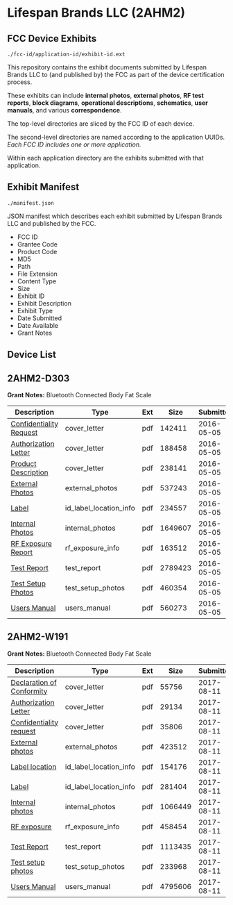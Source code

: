 # Lifespan Brands LLC (2AHM2)
## FCC Device Exhibits

```
./fcc-id/application-id/exhibit-id.ext
```

This repository contains the exhibit documents submitted by Lifespan Brands LLC to (and published by) the FCC as part of the device certification process.

These exhibits can include **internal photos**, **external photos**, **RF test reports**, **block diagrams**, **operational descriptions**, **schematics**, **user manuals**, and various **correspondence**.

The top-level directories are sliced by the FCC ID of each device.

The second-level directories are named according to the application UUIDs. *Each FCC ID includes one or more application.*

Within each application directory are the exhibits submitted with that application. 

## Exhibit Manifest

```
./manifest.json
```

JSON manifest which describes each exhibit submitted by Lifespan Brands LLC and published by the FCC.

- FCC ID
- Grantee Code
- Product Code
- MD5
- Path
- File Extension
- Content Type
- Size
- Exhibit ID
- Exhibit Description
- Exhibit Type
- Date Submitted
- Date Available
- Grant Notes

## Device List
## 2AHM2-D303
**Grant Notes:** Bluetooth Connected Body Fat Scale

| Description | Type | Ext | Size | Submitted | Available |
| ----------- | ---- | --- | ---- | --------- | --------- |
| [Confidentiality Request](2AHM2-D303/9c232a36614e18aa5fe08eb36ee1f4c7/2980786.pdf) | cover_letter | pdf | 142411 | 2016-05-05 | 2016-05-05 |
| [Authorization Letter](2AHM2-D303/9c232a36614e18aa5fe08eb36ee1f4c7/2980787.pdf) | cover_letter | pdf | 188458 | 2016-05-05 | 2016-05-05 |
| [Product Description](2AHM2-D303/9c232a36614e18aa5fe08eb36ee1f4c7/2980791.pdf) | cover_letter | pdf | 238141 | 2016-05-05 | 2016-05-05 |
| [External Photos](2AHM2-D303/9c232a36614e18aa5fe08eb36ee1f4c7/2980782.pdf) | external_photos | pdf | 537243 | 2016-05-05 | 2016-05-05 |
| [Label](2AHM2-D303/9c232a36614e18aa5fe08eb36ee1f4c7/2980790.pdf) | id_label_location_info | pdf | 234557 | 2016-05-05 | 2016-05-05 |
| [Internal Photos](2AHM2-D303/9c232a36614e18aa5fe08eb36ee1f4c7/2980783.pdf) | internal_photos | pdf | 1649607 | 2016-05-05 | 2016-05-05 |
| [RF Exposure Report](2AHM2-D303/9c232a36614e18aa5fe08eb36ee1f4c7/2980788.pdf) | rf_exposure_info | pdf | 163512 | 2016-05-05 | 2016-05-05 |
| [Test Report](2AHM2-D303/9c232a36614e18aa5fe08eb36ee1f4c7/2980789.pdf) | test_report | pdf | 2789423 | 2016-05-05 | 2016-05-05 |
| [Test Setup Photos](2AHM2-D303/9c232a36614e18aa5fe08eb36ee1f4c7/2980784.pdf) | test_setup_photos | pdf | 460354 | 2016-05-05 | 2016-05-05 |
| [Users Manual](2AHM2-D303/9c232a36614e18aa5fe08eb36ee1f4c7/2980785.pdf) | users_manual | pdf | 560273 | 2016-05-05 | 2016-05-05 |
## 2AHM2-W191
**Grant Notes:** Bluetooth Connected Body Fat Scale

| Description | Type | Ext | Size | Submitted | Available |
| ----------- | ---- | --- | ---- | --------- | --------- |
| [Declaration of Conformity](2AHM2-W191/cacf9d379065841f32754c6d9f614489/3508325.pdf) | cover_letter | pdf | 55756 | 2017-08-11 | 2017-08-11 |
| [Authorization Letter](2AHM2-W191/cacf9d379065841f32754c6d9f614489/3508345.pdf) | cover_letter | pdf | 29134 | 2017-08-11 | 2017-08-11 |
| [Confidentiality request](2AHM2-W191/cacf9d379065841f32754c6d9f614489/3508346.pdf) | cover_letter | pdf | 35806 | 2017-08-11 | 2017-08-11 |
| [External photos](2AHM2-W191/cacf9d379065841f32754c6d9f614489/3508320.pdf) | external_photos | pdf | 423512 | 2017-08-11 | 2017-08-11 |
| [Label location](2AHM2-W191/cacf9d379065841f32754c6d9f614489/3508327.pdf) | id_label_location_info | pdf | 154176 | 2017-08-11 | 2017-08-11 |
| [Label](2AHM2-W191/cacf9d379065841f32754c6d9f614489/3508328.pdf) | id_label_location_info | pdf | 281404 | 2017-08-11 | 2017-08-11 |
| [Internal photos](2AHM2-W191/cacf9d379065841f32754c6d9f614489/3508321.pdf) | internal_photos | pdf | 1066449 | 2017-08-11 | 2017-08-11 |
| [RF exposure](2AHM2-W191/cacf9d379065841f32754c6d9f614489/3508348.pdf) | rf_exposure_info | pdf | 458454 | 2017-08-11 | 2017-08-11 |
| [Test Report](2AHM2-W191/cacf9d379065841f32754c6d9f614489/3508347.pdf) | test_report | pdf | 1113435 | 2017-08-11 | 2017-08-11 |
| [Test setup photos](2AHM2-W191/cacf9d379065841f32754c6d9f614489/3508322.pdf) | test_setup_photos | pdf | 233968 | 2017-08-11 | 2017-08-11 |
| [Users Manual](2AHM2-W191/cacf9d379065841f32754c6d9f614489/3508324.pdf) | users_manual | pdf | 4795606 | 2017-08-11 | 2017-08-11 |

